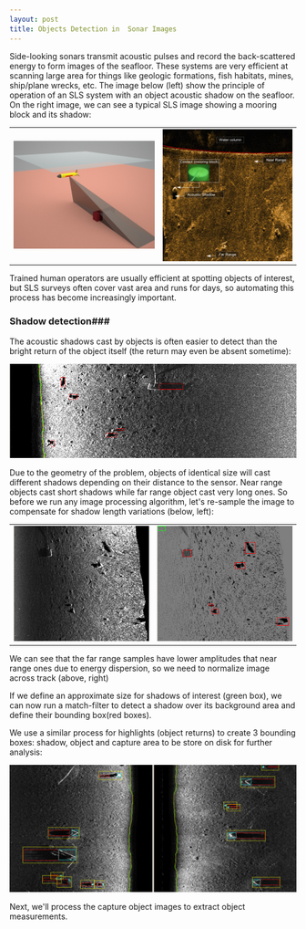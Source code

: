 ```yaml
---
layout: post
title: Objects Detection in  Sonar Images
---
```


Side-looking sonars transmit acoustic pulses and record the back-scattered energy to form images of the seafloor. These systems are very efficient at scanning large area for things like geologic formations, fish habitats, mines, ship/plane wrecks, etc. The image below (left) show the principle of operation of an SLS system with an object acoustic shadow on the seafloor. On the right image, we can see a typical SLS image showing a mooring block and its shadow:

<table>
<tr>
<td><img src="/assets/images/sls-shadow2.jpg" style="{height:500px;width:auto;}"/></td>
<td><img src="/assets/images/sls-image.png" style="{height:500px;width:auto;}"/></td>
</tr>
</table>

Trained human operators are usually efficient at spotting objects of interest, but SLS surveys often cover vast area and runs for days, so automating this process has become increasingly important.

### Shadow detection###

The acoustic shadows cast by objects is often easier to detect than the bright return of the object itself (the return may even be absent sometime):

![SLS image](/assets/images/sls-step1.jpg )

Due to the geometry of the problem, objects of identical size will cast different shadows depending on their distance to the sensor. Near range objects cast short shadows while far range object cast very long ones. So before we run any image processing algorithm, let's re-sample the image to compensate for shadow length variations (below, left):

<table>
<tr>
<td><img src="/assets/images/sls-step2.jpg"/></td>
<td><img src="/assets/images/sls-step3.jpg"/></td>
</tr>
</table>


We can see that the far range samples have lower amplitudes that near range ones due to energy dispersion, so we need to normalize image across track (above, right)

If we define an approximate size for shadows of interest (green box), we can now run a match-filter to detect a shadow over its background area and define their bounding box(red boxes).

We use a similar process for highlights (object returns) to create 3 bounding boxes: shadow, object and capture area to be store on disk for further analysis:


![SLS image](/assets/images/sls-step4.png )  


Next, we'll process the capture object images to extract object measurements.

 
